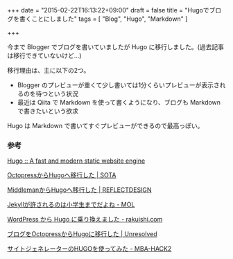 +++
date = "2015-02-22T16:13:22+09:00"
draft = false
title = "Hugoでブログを書くことにしました"
tags = [
    "Blog",
    "Hugo",
    "Markdown"
]

+++

今まで Blogger でブログを書いていましたが Hugo に移行しました。(過去記事は移行できていないけど…)

移行理由は、主に以下の2つ。

- Blogger のプレビューが重くて少し書いては1分くらいプレビューが表示されるのを待つという状況
- 最近は Qiita で Markdown を使って書くようになり、ブログも Markdown で書きたいという欲求


Hugo は Markdown で書いてすぐプレビューができるので最高っぽい。

### 参考

[Hugo :: A fast and modern static website engine](http://gohugo.io/)

[OctopressからHugoへ移行した | SOTA](http://deeeet.com/writing/2014/12/25/hugo/)

[MiddlemanからHugoへ移行した | REFLECTDESIGN](http://re-dzine.net/2015/01/hugo/)

[Jekyllが許されるのは小学生までだよね - MOL](http://t32k.me/mol/log/hugo/)

[WordPress から Hugo に乗り換えました - rakuishi.com](http://rakuishi.com/archives/wordpress-to-hugo/)

[ブログをOctopressからHugoに移行した | Unresolved](http://yet.unresolved.xyz/blog/2015/01/04/migrate-blog-to-hugo-from-octopress/)

[サイトジェネレーターのHUGOを使ってみた - MBA-HACK2](http://syui.github.io/blog/2015/01/08/hugo-github-pages/)